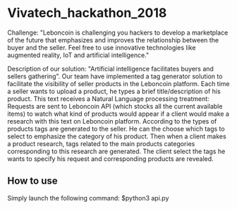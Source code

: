 # Vivatech_hackathon_2018
Challenge: 
"Leboncoin is challenging you hackers to develop a marketplace of the future that emphasizes and improves the relationship between the buyer and the seller. Feel free to use innovative technologies like augmented reality, IoT and artificial intelligence."

Description of our solution: 
"Artificial intelligence facilitates buyers and sellers gathering".
Our team have implemented a tag generator solution to facilitate the visibility of seller products in the Leboncoin platform. Each time a seller wants to upload a product, he types a brief title/description of his product. This text receives a Natural Language processing treatment: Requests are sent to Leboncoin API (which stocks all the current available items) to watch what kind of products would appear if a client would make a research with this text on Leboncoin platform. According to the types of products tags are generated to the seller. He can the choose which tags to select to emphasize the category of his product. Then when a client makes a product research, tags related to the main products categories corresponding to this research are generated. The client select the tags he wants to specify his request and corresponding products are revealed. 

## How to use
Simply launch the following command:
$python3 api.py

